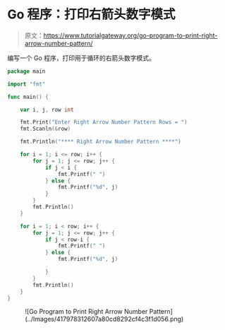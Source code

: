 # Go 程序：打印右箭头数字模式

> 原文：<https://www.tutorialgateway.org/go-program-to-print-right-arrow-number-pattern/>

编写一个 Go 程序，打印用于循环的右箭头数字模式。

```go
package main

import "fmt"

func main() {

	var i, j, row int

	fmt.Print("Enter Right Arrow Number Pattern Rows = ")
	fmt.Scanln(&row)

	fmt.Println("**** Right Arrow Number Pattern ****")

	for i = 1; i <= row; i++ {
		for j = 1; j <= row; j++ {
			if j < i {
				fmt.Printf(" ")
			} else {
				fmt.Printf("%d", j)
			}
		}
		fmt.Println()
	}

	for i = 1; i < row; i++ {
		for j = 1; j <= row; j++ {
			if j < row-i {
				fmt.Printf(" ")
			} else {
				fmt.Printf("%d", j)

			}
		}
		fmt.Println()
	}
}
```

<figure class="wp-block-image size-large">![Go Program to Print Right Arrow Number Pattern](../Images/417978312607a80cd8292cf4c3f1d056.png)</figure>